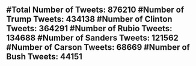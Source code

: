 #Total Number of Tweets: 876210 
#Number of Trump Tweets: 434138
#Number of Clinton Tweets: 364291
#Number of Rubio Tweets: 134688
#Number of Sanders Tweets: 121562
#Number of Carson Tweets: 68669
#Number of Bush Tweets: 44151
---
